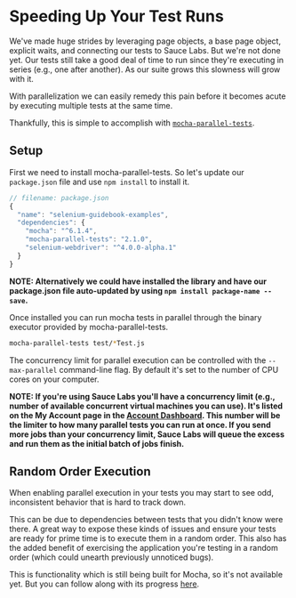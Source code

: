 # Speeding Up Your Test Runs

We've made huge strides by leveraging page objects, a base page object, explicit waits, and connecting our tests to Sauce Labs. But we're not done yet. Our tests still take a good deal of time to run since they're executing in series (e.g., one after another). As our suite grows this slowness will grow with it.

With parallelization we can easily remedy this pain before it becomes acute by executing multiple tests at the same time.

Thankfully, this is simple to accomplish with [`mocha-parallel-tests`](https://www.npmjs.com/package/mocha-parallel-tests).

## Setup

First we need to install mocha-parallel-tests. So let's update our `package.json` file and use `npm install` to install it.

```javascript
// filename: package.json
{
  "name": "selenium-guidebook-examples",
  "dependencies": {
    "mocha": "^6.1.4",
    "mocha-parallel-tests": "2.1.0",
    "selenium-webdriver": "^4.0.0-alpha.1"
  }
}
```

__NOTE: Alternatively we could have installed the library and have our package.json file auto-updated by using `npm install package-name --save`.__

Once installed you can run mocha tests in parallel through the binary executor provided by mocha-parallel-tests.

```sh
mocha-parallel-tests test/*Test.js
```

The concurrency limit for parallel execution can be controlled with the `--max-parallel` command-line flag. By default it's set to the number of CPU cores on your computer.

__NOTE: If you're using Sauce Labs you'll have a concurrency limit (e.g., number of available concurrent virtual machines you can use). It's listed on the My Account page in the [Account Dashboard](https://saucelabs.com/account). This number will be the limiter to how many parallel tests you can run at once. If you send more jobs than your concurrency limit, Sauce Labs will queue the excess and run them as the initial batch of jobs finish.__

## Random Order Execution

When enabling parallel execution in your tests you may start to see odd, inconsistent behavior that is hard to track down.

This can be due to dependencies between tests that you didn't know were there. A great way to expose these kinds of issues and ensure your tests are ready for prime time is to execute them in a random order. This also has the added benefit of exercising the application you're testing in a random order (which could unearth previously unnoticed bugs).

This is functionality which is still being built for Mocha, so it's not available yet. But you can follow along with its progress [here](https://github.com/mochajs/mocha/issues/902).



